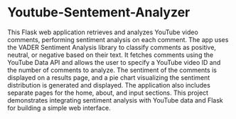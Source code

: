 # Youtube-Sentement-Analyzer

This Flask web application retrieves and analyzes YouTube video comments, performing sentiment analysis on each comment. The app uses the VADER Sentiment Analysis library to classify comments as positive, neutral, or negative based on their text. It fetches comments using the YouTube Data API and allows the user to specify a YouTube video ID and the number of comments to analyze. The sentiment of the comments is displayed on a results page, and a pie chart visualizing the sentiment distribution is generated and displayed. The application also includes separate pages for the home, about, and input sections. This project demonstrates integrating sentiment analysis with YouTube data and Flask for building a simple web interface.
